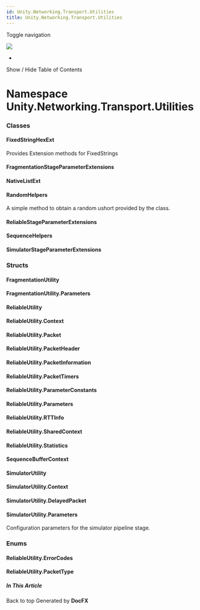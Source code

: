 ```yaml
---
id: Unity.Networking.Transport.Utilities
title: Unity.Networking.Transport.Utilities
---
```


<div id="wrapper">

<div>

<div class="container">

<div class="navbar-header">

Toggle navigation

<img src="../logo.svg" id="logo" class="svg" />

</div>

<div id="navbar" class="collapse navbar-collapse">

<div class="form-group">

</div>

</div>

</div>

<div class="subnav navbar navbar-default">

<div id="breadcrumb" class="container hide-when-search">

-   

</div>

</div>

</div>

<div class="container body-content hide-when-search" role="main">

<div class="sidenav hide-when-search">

Show / Hide Table of Contents

<div id="sidetoggle" class="sidetoggle collapse">

<div id="sidetoc">

</div>

</div>

</div>

<div class="article row grid-right">

<div class="col-md-10">

# Namespace Unity.Networking.Transport.Utilities

<div class="markdown level0 summary">

</div>

<div class="markdown level0 conceptual">

</div>

<div class="markdown level0 remarks">

</div>

### Classes

#### FixedStringHexExt

<div class="section">

Provides Extension methods for FixedStrings

</div>

#### FragmentationStageParameterExtensions

<div class="section">

</div>

#### NativeListExt

<div class="section">

</div>

#### RandomHelpers

<div class="section">

A simple method to obtain a random ushort provided by the class.

</div>

#### ReliableStageParameterExtensions

<div class="section">

</div>

#### SequenceHelpers

<div class="section">

</div>

#### SimulatorStageParameterExtensions

<div class="section">

</div>

### Structs

#### FragmentationUtility

<div class="section">

</div>

#### FragmentationUtility.Parameters

<div class="section">

</div>

#### ReliableUtility

<div class="section">

</div>

#### ReliableUtility.Context

<div class="section">

</div>

#### ReliableUtility.Packet

<div class="section">

</div>

#### ReliableUtility.PacketHeader

<div class="section">

</div>

#### ReliableUtility.PacketInformation

<div class="section">

</div>

#### ReliableUtility.PacketTimers

<div class="section">

</div>

#### ReliableUtility.ParameterConstants

<div class="section">

</div>

#### ReliableUtility.Parameters

<div class="section">

</div>

#### ReliableUtility.RTTInfo

<div class="section">

</div>

#### ReliableUtility.SharedContext

<div class="section">

</div>

#### ReliableUtility.Statistics

<div class="section">

</div>

#### SequenceBufferContext

<div class="section">

</div>

#### SimulatorUtility

<div class="section">

</div>

#### SimulatorUtility.Context

<div class="section">

</div>

#### SimulatorUtility.DelayedPacket

<div class="section">

</div>

#### SimulatorUtility.Parameters

<div class="section">

Configuration parameters for the simulator pipeline stage.

</div>

### Enums

#### ReliableUtility.ErrorCodes

<div class="section">

</div>

#### ReliableUtility.PacketType

<div class="section">

</div>

</div>

<div class="hidden-sm col-md-2" role="complementary">

<div class="sideaffix">

<div class="contribution">

</div>

##### In This Article

<div>

</div>

</div>

</div>

</div>

</div>

<div class="grad-bottom">

</div>

<div class="footer">

<div class="container">

Back to top Generated by **DocFX**

</div>

</div>

</div>
